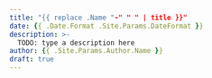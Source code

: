 ```yaml
---
title: "{{ replace .Name "-" " " | title }}"
date: {{ .Date.Format .Site.Params.DateFormat }}
description: >-
  TODO: type a description here
author: {{ .Site.Params.Author.Name }}
draft: true
---
```

